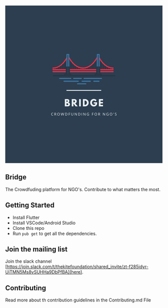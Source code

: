 ![Bridge](docs/images/Bridge.png)

## Bridge

The Crowdfuding platform for NGO's. Contribute to what matters the most.

## Getting Started

* Install Flutter
* Install VSCode/Android Studio
* Clone this repo
* Run ```pub get``` to get all the dependencies.

## Join the mailing list 

Join the slack channel [https://join.slack.com/t/thekitefoundation/shared_invite/zt-f285idyr-UiTMN5Ms8vSUHHa9DbPfBA](here).

## Contributing

Read more about th contribution guidelines in the Contributing.md File
